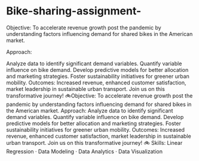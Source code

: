 # Bike-sharing-assignment-
Objective: To accelerate revenue growth post the pandemic by understanding factors influencing demand for shared bikes in the American market.

Approach:

Analyze data to identify significant demand variables.
Quantify variable influence on bike demand.
Develop predictive models for better allocation and marketing strategies.
Foster sustainability initiatives for greener urban mobility.
Outcomes: Increased revenue, enhanced customer satisfaction, market leadership in sustainable urban transport. Join us on this transformative journey! 🚲Objective: To accelerate revenue growth post the pandemic by understanding factors influencing demand for shared bikes in the American market. Approach: Analyze data to identify significant demand variables. Quantify variable influence on bike demand. Develop predictive models for better allocation and marketing strategies. Foster sustainability initiatives for greener urban mobility. Outcomes: Increased revenue, enhanced customer satisfaction, market leadership in sustainable urban transport. Join us on this transformative journey! 🚲
Skills: Linear Regression · Data Modeling · Data Analytics · Data Visualization
